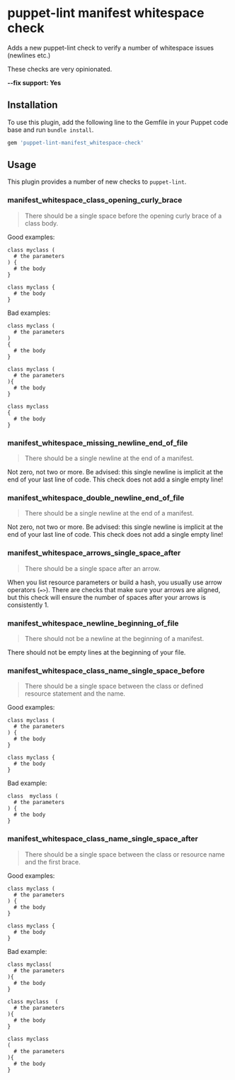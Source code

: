 # puppet-lint manifest whitespace check

Adds a new puppet-lint check to verify a number of whitespace issues (newlines etc.)

These checks are very opinionated.

**--fix support: Yes**

## Installation

To use this plugin, add the following line to the Gemfile in your Puppet code
base and run `bundle install`.

```ruby
gem 'puppet-lint-manifest_whitespace-check'
```

## Usage

This plugin provides a number of new checks to `puppet-lint`.

### manifest_whitespace_class_opening_curly_brace

> There should be a single space before the opening curly brace of a class body.

Good examples:

```puppet
class myclass (
  # the parameters
) {
  # the body
}

class myclass {
  # the body
}
```

Bad examples:

```puppet
class myclass (
  # the parameters
)
{
  # the body
}

class myclass (
  # the parameters
){
  # the body
}

class myclass
{
  # the body
}
```

### manifest_whitespace_missing_newline_end_of_file

> There should be a single newline at the end of a manifest.

Not zero, not two or more. Be advised: this single newline is implicit at the end of your last line of code. This check does not add a single empty line!

### manifest_whitespace_double_newline_end_of_file

> There should be a single newline at the end of a manifest.

Not zero, not two or more. Be advised: this single newline is implicit at the end of your last line of code. This check does not add a single empty line!

### manifest_whitespace_arrows_single_space_after

> There should be a single space after an arrow.

When you list resource parameters or build a hash, you usually use arrow operators (`=>`). There are checks that make sure your arrows are aligned, but this check will ensure the number of spaces after your arrows is consistently 1.

### manifest_whitespace_newline_beginning_of_file

> There should not be a newline at the beginning of a manifest.

There should not be empty lines at the beginning of your file.

### manifest_whitespace_class_name_single_space_before

> There should be a single space between the class or defined resource statement and the name.

Good examples:

```puppet
class myclass (
  # the parameters
) {
  # the body
}

class myclass {
  # the body
}
```

Bad example:

```puppet
class  myclass (
  # the parameters
) {
  # the body
}
```

### manifest_whitespace_class_name_single_space_after

> There should be a single space between the class or resource name and the first brace.

Good examples:

```puppet
class myclass (
  # the parameters
) {
  # the body
}

class myclass {
  # the body
}
```

Bad example:

```puppet
class myclass(
  # the parameters
){
  # the body
}

class myclass  (
  # the parameters
){
  # the body
}

class myclass
(
  # the parameters
){
  # the body
}
```
